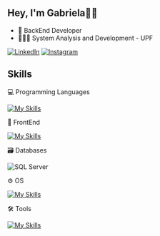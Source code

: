 ## Hey, I'm Gabriela👋🏻
- 🐍 BackEnd Developer
- 👩🏻‍🎓 System Analysis and Development - UPF
  
[![LinkedIn](https://img.shields.io/badge/LinkedIn-0077B5?style=for-the-badge&logo=linkedin&logoColor=white)](https://www.linkedin.com/in/gabitrombetta/)
[![Instagram](https://img.shields.io/badge/-Instagram-%23E4405F?style=for-the-badge&logo=instagram&logoColor=white)](https://www.instagram.com/gabi.trombetta/)

## Skills
💻 Programming Languages

[![My Skills](https://skillicons.dev/icons?i=py)](https://skillicons.dev)

📱 FrontEnd

[![My Skills](https://skillicons.dev/icons?i=html,css,js)](https://skillicons.dev)

🗃️ Databases

![SQL Server](https://mssqlserver.netlify.app/mssqlserver.svg)

⚙️ OS

[![My Skills](https://skillicons.dev/icons?i=windows,linux)](https://skillicons.dev)

🛠️ Tools

[![My Skills](https://skillicons.dev/icons?i=vscode,visualstudio,git,github)](https://skillicons.dev)
